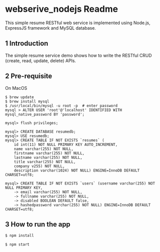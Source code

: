 # webserive_nodejs Readme
This simple resume RESTful web service is implemented using Node.js, ExpressJS framework and MySQL database.

## 1 Introduction
The simple resume service demo shows how to write the RESTful CRUD (create, read, update, delete) APIs.

## 2 Pre-requisite
On MacOS
```
$ brew update
$ brew install mysql
$ /usr/local/bin/mysql -u root -p  # enter password
mysql > ALTER USER 'root'@'localhost' IDENTIFIED WITH mysql_native_password BY 'password';

mysql> flush privileges;

mysql> CREATE DATABASE resumedb;
mysql> USE resumedb;
mysql> CREATE TABLE IF NOT EXISTS `resumes` ( 
    id int(11) NOT NULL PRIMARY KEY AUTO_INCREMENT,
    name varchar(255) NOT NULL, 
    firstname varchar(255) NOT NULL, 
    lastname varchar(255) NOT NULL, 
    title varchar(255) NOT NULL, 
    company v255) NOT NULL, 
    description varchar(1024) NOT NULL) ENGINE=InnoDB DEFAULT CHARSET=utf8;

mysql> CREATE TABLE IF NOT EXISTS `users` (username varchar(255) NOT NULL PRIMARY KEY, 
    -> email varchar(255) NOT NULL,
    -> fullname varchar(255) NOT NULL,
    -> disabled BOOLEAN DEFAULT false,
    -> hashedpassword varchar(255) NOT NULL) ENGINE=InnoDB DEFAULT CHARSET=utf8;

```

## 3 How to run the app
```bash 
$ npm install
```

```
$ npm start
```


